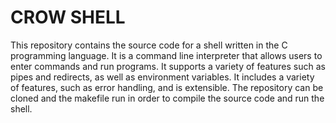 # CROW SHELL

This repository contains the source code for a shell written in the C programming language. It is a command line interpreter that allows users to enter commands and run programs. It supports a variety of features such as pipes and redirects, as well as environment variables. It includes a variety of features, such as error handling, and is extensible. The repository can be cloned and the makefile run in order to compile the source code and run the shell.

